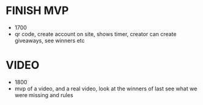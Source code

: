 # FINISH MVP
- 1700
- qr code, create account on site, shows timer, creator can create giveaways, see winners etc

# VIDEO
- 1800
- mvp of a video, and a real video, look at the winners of last see what we were missing and rules
